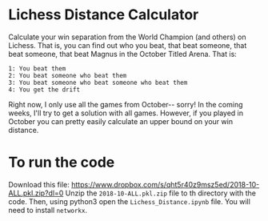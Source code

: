 # Lichess Distance Calculator
Calculate your win separation from the World Champion (and others) on Lichess. That is, you can find out who you beat, that beat someone, that beat someone, that beat Magnus in the October Titled Arena.
That is: 
```
1: You beat them
2: You beat someone who beat them
3: You beat someone who beat someone who beat them
4: You get the drift
```
Right now, I only use all the games from October-- sorry!
In the coming weeks, I'll try to get a solution with all games. However, if you played in October you can pretty easily calculate an upper bound on your win distance.
# To run the code
Download this file: https://www.dropbox.com/s/qht5r40z9msz5ed/2018-10-ALL.pkl.zip?dl=0
Unzip the `2018-10-ALL.pkl.zip` file to th directory with the code. Then, using python3 open the `Lichess_Distance.ipynb` file. You will need to install `networkx`. 
